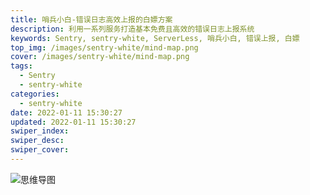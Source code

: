 ```yaml
---
title: 哨兵小白-错误日志高效上报的白嫖方案
description: 利用一系列服务打造基本免费且高效的错误日志上报系统
keywords: Sentry, sentry-white, ServerLess, 哨兵小白, 错误上报, 白嫖
top_img: /images/sentry-white/mind-map.png
cover: /images/sentry-white/mind-map.png
tags:
  - Sentry
  - sentry-white
categories:
  - sentry-white
date: 2022-01-11 15:30:27
updated: 2022-01-11 15:30:27
swiper_index:
swiper_desc:
swiper_cover:
---
```

![思维导图](/images/sentry-white/mind-map.png)
